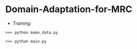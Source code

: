 # Domain-Adaptation-for-MRC


- Training:
```commandline
>>> python make_data.py

>>> python main.py
```
